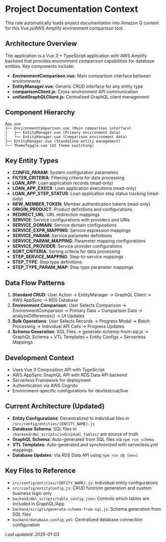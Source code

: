 # Project Documentation Context

This rule automatically loads project documentation into Amazon Q context for this Vue.js/AWS Amplify environment comparison tool.

## Architecture Overview
The application is a Vue 3 + TypeScript application with AWS Amplify backend that provides environment comparison capabilities for database entities. Key components include:

- **EnvironmentComparison.vue**: Main comparison interface between environments
- **EntityManager.vue**: Generic CRUD interface for any entity type  
- **comparisonClient.js**: Cross-environment API communication
- **unifiedGraphQLClient.js**: Centralized GraphQL client management

## Component Hierarchy
```
App.vue
├── EnvironmentComparison.vue (Main comparison interface)
│   ├── EntityManager.vue (Primary environment data)
│   └── EntityManager.vue (Comparison environment data)
├── EntityManager.vue (Standalone entity management)
└── ThemeToggle.vue (UI theme switching)
```

## Key Entity Types
- **CONFIG_PARAM**: System configuration parameters
- **FILTER_CRITERIA**: Filtering criteria for data processing
- **LOAN_APP**: Loan application records (read-only)
- **LOAN_APP_EXECS**: Loan application executions (read-only)
- **LOAN_APP_STEP_STATUS**: Loan application step status tracking (read-only)
- **NEW_MEMBER_TOKEN**: Member authentication tokens (read-only)
- **ORIGIN_PRODUCT**: Product definitions and configurations
- **REDIRECT_URL**: URL redirection mappings
- **SERVICE**: Service configurations with providers and URIs
- **SERVICE_DOMAIN**: Service domain configurations
- **SERVICE_EXPR_MAPPING**: Service expression mappings
- **SERVICE_PARAM**: Service parameter definitions
- **SERVICE_PARAM_MAPPING**: Parameter mapping configurations
- **SERVICE_PROVIDER**: Service provider configurations
- **SORT_CRITERIA**: Sorting criteria for data processing
- **STEP_SERVICE_MAPPING**: Step-to-service mappings
- **STEP_TYPE**: Step type definitions
- **STEP_TYPE_PARAM_MAP**: Step type parameter mappings

## Data Flow Patterns
1. **Standard CRUD**: User Action → EntityManager → GraphQL Client → AWS AppSync → RDS Database
2. **Environment Comparison**: User Selects Comparison → EnvironmentComparison → Primary Data + Comparison Data → analyzeDifferences() → UI Updates
3. **Bulk Operations**: User Selects Records → Progress Modal → Batch Processing → Individual API Calls → Progress Updates
4. **Schema Generation**: SQL Files → generate-schema-from-sql.js → GraphQL Schema + VTL Templates + Entity Configs + Serverless Mappings

## Development Context
- Uses Vue 3 Composition API with TypeScript
- AWS AppSync GraphQL API with RDS Data API backend
- Serverless Framework for deployment
- Authentication via AWS Cognito
- Environment-specific configurations for dev/test/uat/live

## Current Architecture (Updated)
- **Entity Configurations**: Decentralized to individual files in `/src/config/entities/[ENTITY_NAME].js`
- **Database Schema**: SQL files in `/backend/dml_scripts/individual_tables/` are source of truth
- **GraphQL Schema**: Auto-generated from SQL files via `npm run schema`
- **VTL Templates**: Auto-generated and synchronized with serverless.yml mappings
- **Database Updates**: Via RDS Data API using `npm run db [env]`

## Key Files to Reference
- `src/config/entities/[ENTITY_NAME].js`: Individual entity configurations
- `src/config/entityConfig.js`: CRUD function generation and custom business logic only
- `backend/dml_scripts/table_config.json`: Controls which tables are included in GraphQL/App
- `backend/scripts/generate-schema-from-sql.js`: Schema generation from SQL files
- `backend/database-config.yml`: Centralized database connection configuration

*Last updated: 2025-01-03*